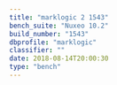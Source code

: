 ```yaml
---
title: "marklogic 2 1543"
bench_suite: "Nuxeo 10.2"
build_number: "1543"
dbprofile: "marklogic"
classifier: ""
date: 2018-08-14T20:00:30
type: "bench"
---
```

